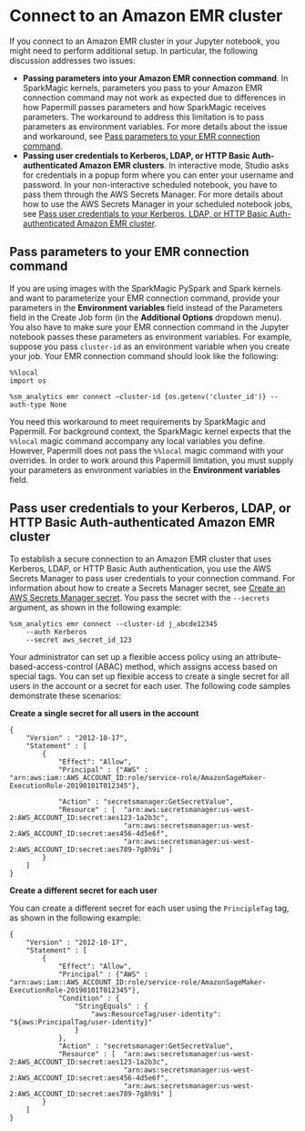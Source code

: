 # Connect to an Amazon EMR cluster<a name="scheduled-notebook-connect-emr"></a>

If you connect to an Amazon EMR cluster in your Jupyter notebook, you might need to perform additional setup\. In particular, the following discussion addresses two issues:
+ **Passing parameters into your Amazon EMR connection command**\. In SparkMagic kernels, parameters you pass to your Amazon EMR connection command may not work as expected due to differences in how Papermill passes parameters and how SparkMagic receives parameters\. The workaround to address this limitation is to pass parameters as environment variables\. For more details about the issue and workaround, see [Pass parameters to your EMR connection command](#scheduled-notebook-connect-emr-pass-param)\.
+ **Passing user credentials to Kerberos, LDAP, or HTTP Basic Auth\-authenticated Amazon EMR clusters**\. In interactive mode, Studio asks for credentials in a popup form where you can enter your username and password\. In your non\-interactive scheduled notebook, you have to pass them through the AWS Secrets Manager\. For more details about how to use the AWS Secrets Manager in your scheduled notebook jobs, see [Pass user credentials to your Kerberos, LDAP, or HTTP Basic Auth\-authenticated Amazon EMR cluster](#scheduled-notebook-connect-emr-credentials)\.

## Pass parameters to your EMR connection command<a name="scheduled-notebook-connect-emr-pass-param"></a>

If you are using images with the SparkMagic PySpark and Spark kernels and want to parameterize your EMR connection command, provide your parameters in the **Environment variables** field instead of the Parameters field in the Create Job form \(in the **Additional Options** dropdown menu\)\. You also have to make sure your EMR connection command in the Jupyter notebook passes these parameters as environment variables\. For example, suppose you pass `cluster-id` as an environment variable when you create your job\. Your EMR connection command should look like the following:

```
%%local
import os
```

```
%sm_analytics emr connect —cluster-id {os.getenv('cluster_id')} --auth-type None
```

You need this workaround to meet requirements by SparkMagic and Papermill\. For background context, the SparkMagic kernel expects that the `%%local` magic command accompany any local variables you define\. However, Papermill does not pass the `%%local` magic command with your overrides\. In order to work around this Papermill limitation, you must supply your parameters as environment variables in the **Environment variables** field\.

## Pass user credentials to your Kerberos, LDAP, or HTTP Basic Auth\-authenticated Amazon EMR cluster<a name="scheduled-notebook-connect-emr-credentials"></a>

To establish a secure connection to an Amazon EMR cluster that uses Kerberos, LDAP, or HTTP Basic Auth authentication, you use the AWS Secrets Manager to pass user credentials to your connection command\. For information about how to create a Secrets Manager secret, see [Create an AWS Secrets Manager secret](https://docs.aws.amazon.com/secretsmanager/latest/userguide/create_secret.html)\. You pass the secret with the `--secrets` argument, as shown in the following example:

```
%sm_analytics emr connect --cluster-id j_abcde12345 
    --auth Kerberos 
    --secret aws_secret_id_123
```

Your administrator can set up a flexible access policy using an attribute\-based\-access\-control \(ABAC\) method, which assigns access based on special tags\. You can set up flexible access to create a single secret for all users in the account or a secret for each user\. The following code samples demonstrate these scenarios:

**Create a single secret for all users in the account**

```
{
    "Version" : "2012-10-17",
    "Statement" : [ 
        {
            "Effect": "Allow",
            "Principal" : {"AWS" : "arn:aws:iam::AWS_ACCOUNT_ID:role/service-role/AmazonSageMaker-ExecutionRole-20190101T012345"},

            "Action" : "secretsmanager:GetSecretValue",
            "Resource" : [  "arn:aws:secretsmanager:us-west-2:AWS_ACCOUNT_ID:secret:aes123-1a2b3c", 
                            "arn:aws:secretsmanager:us-west-2:AWS_ACCOUNT_ID:secret:aes456-4d5e6f", 
                            "arn:aws:secretsmanager:us-west-2:AWS_ACCOUNT_ID:secret:aes789-7g8h9i" ]
        }
    ]
}
```

**Create a different secret for each user**

You can create a different secret for each user using the `PrincipleTag` tag, as shown in the following example:

```
{
    "Version" : "2012-10-17",
    "Statement" : [ 
        {
            "Effect": "Allow",
            "Principal" : {"AWS" : "arn:aws:iam::AWS_ACCOUNT_ID:role/service-role/AmazonSageMaker-ExecutionRole-20190101T012345"},
            "Condition" : {
                "StringEquals" : {
                    "aws:ResourceTag/user-identity": "${aws:PrincipalTag/user-identity}"
                }
            },
            "Action" : "secretsmanager:GetSecretValue",
            "Resource" : [  "arn:aws:secretsmanager:us-west-2:AWS_ACCOUNT_ID:secret:aes123-1a2b3c", 
                            "arn:aws:secretsmanager:us-west-2:AWS_ACCOUNT_ID:secret:aes456-4d5e6f", 
                            "arn:aws:secretsmanager:us-west-2:AWS_ACCOUNT_ID:secret:aes789-7g8h9i" ]
        }
    ]
}
```